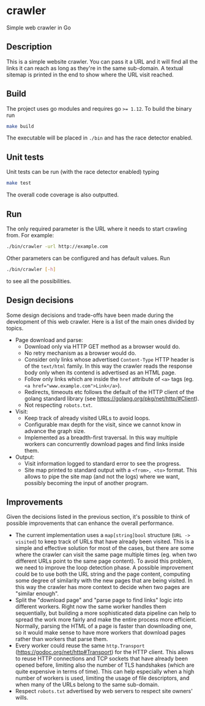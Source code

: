 # crawler
Simple web crawler in Go

## Description
This is a simple website crawler. You can pass it a URL and it will find all the links it can
reach as long as they're in the same sub-domain.
A textual sitemap is printed in the end to show where the URL visit reached.

## Build
The project uses go modules and requires go `>= 1.12`. To build the binary run
```bash
make build
```

The executable will be placed in `./bin` and has the race detector enabled.

## Unit tests
Unit tests can be run (with the race detector enabled) typing 
```bash
make test
```

The overall code coverage is also outputted.

## Run
The only required parameter is the URL where it needs to start crawling from.
For example:
```bash
./bin/crawler -url http://example.com
```

Other parameters can be configured and has default values. Run
```bash
./bin/crawler [-h]
```
to see all the possibilities.

## Design decisions
Some design decisions and trade-offs have been made during the development of this web crawler.
Here is a list of the main ones divided by topics.

* Page download and parse:
    * Download only via HTTP GET method as a browser would do.
    * No retry mechanism as a browser would do.
    * Consider only links whose advertised `Content-Type` HTTP header is of the `text/html` family.
    In this way the crawler reads the response body only when its contend is advertised as an HTML page.
    * Follow only links which are inside the `href` attribute of `<a>` tags (eg.
    `<a href="www.example.com">Link</a>`).
    * Redirects, timeouts etc follows the default of the HTTP client of the golang standard library
    (see https://golang.org/pkg/net/http/#Client).
    * Not respecting `robots.txt`.
* Visit:
    * Keep track of already visited URLs to avoid loops.
    * Configurable max depth for the visit, since we cannot know in advance the graph size.
    * Implemented as a breadth-first traversal. In this way multiple workers can concurrently download
    pages and find links inside them.
* Output:
    * Visit information logged to standard error to see the progress.
    * Site map printed to standard output with a `<from>, <to>` format. This allows to pipe the
    site map (and not the logs) where we want, possibly becoming the input of another program.

## Improvements
Given the decisions listed in the previous section, it's possible to think of possible improvements
that can enhance the overall performance.

* The current implementation uses a `map[string]bool` structure (`URL -> visited`) to keep track of
URLs that have already been visited.
This is a simple and effective solution for most of the cases, but there are some where the crawler
can visit the same page multiple times (eg. when two different URLs point to the same page content).
To avoid this problem, we need to improve the loop detection phase. A possible improvement
could be to use both the URL string and the page content, computing some degree of similarity with the new
pages that are being visited. In this way the crawler has more context to decide when two pages
are "similar enough".
* Split the "download page" and "parse page to find links" logic into different workers. Right now the
same worker handles them sequentially, but building a more sophisticated data pipeline can help to
spread the work more fairly and make the entire process more efficient. Normally, parsing the HTML of a page
is faster than downloading one, so it would make sense to have more workers that download pages rather
than workers that parse them.
* Every worker could reuse the same `http.Transport` (https://godoc.org/net/http#Transport) for the
HTTP client. This allows to reuse HTTP connections and TCP sockets that have already been opened before,
limiting also the number of TLS handshakes (which are quite expensive in terms of time). This can help
especially when a high number of workers is used, limiting the usage of file descriptors, and when many
of the URLs belong to the same sub-domain.
* Respect `robots.txt` advertised by web servers to respect site owners' wills.
